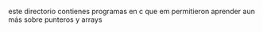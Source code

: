 este directorio contienes programas en c que em permitieron aprender aun más sobre punteros y arrays
